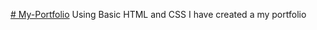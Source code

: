 [# My-Portfolio](https://ramya-251103.github.io/My-Portfolio/)
Using Basic HTML and CSS I have created a my portfolio
